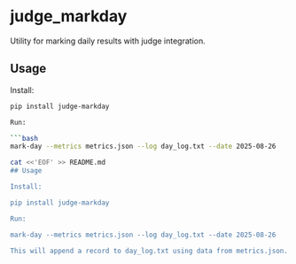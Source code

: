 # judge_markday

Utility for marking daily results with judge integration.
## Usage

Install:

```bash
pip install judge-markday

Run:

```bash
mark-day --metrics metrics.json --log day_log.txt --date 2025-08-26

cat <<'EOF' >> README.md
## Usage

Install:

pip install judge-markday

Run:

mark-day --metrics metrics.json --log day_log.txt --date 2025-08-26

This will append a record to day_log.txt using data from metrics.json.
